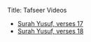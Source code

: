 Title: Tafseer Videos

- [Surah Yusuf, verses 17]({filename}/yusuf17.md)
- [Surah Yusuf, verses 18]({filename}/yusuf18.md)